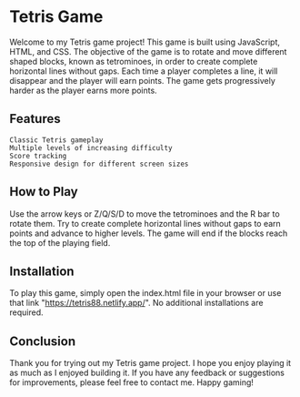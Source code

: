 # Tetris Game

Welcome to my Tetris game project! This game is built using JavaScript, HTML, and CSS. 
The objective of the game is to rotate and move different shaped blocks, known as tetrominoes, in order to create complete horizontal lines without gaps. 
Each time a player completes a line, it will disappear and the player will earn points. The game gets progressively harder as the player earns more points.

## Features

    Classic Tetris gameplay
    Multiple levels of increasing difficulty
    Score tracking
    Responsive design for different screen sizes

## How to Play

Use the arrow keys or Z/Q/S/D to move the tetrominoes and the R bar to rotate them. 
Try to create complete horizontal lines without gaps to earn points and advance to higher levels.
The game will end if the blocks reach the top of the playing field.

## Installation

To play this game, simply open the index.html file in your browser or use that link "https://tetris88.netlify.app/". No additional installations are required.

## Conclusion

Thank you for trying out my Tetris game project.
I hope you enjoy playing it as much as I enjoyed building it.
If you have any feedback or suggestions for improvements, please feel free to contact me.
Happy gaming!
